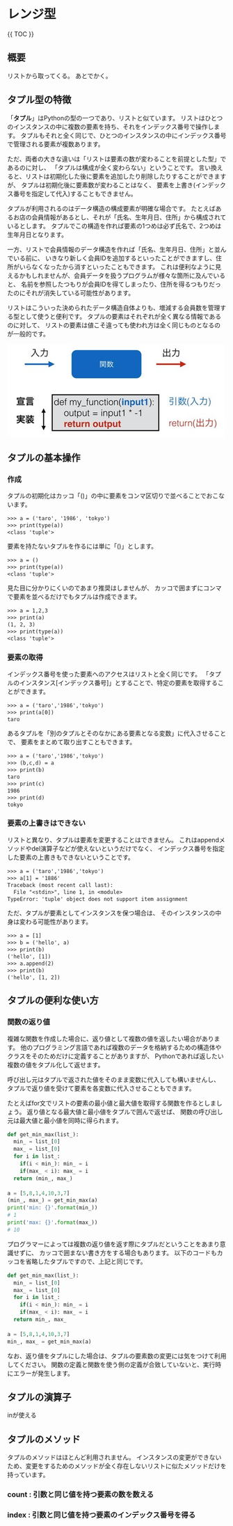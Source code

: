 # レンジ型

{{ TOC }}

## 概要

リストから取ってくる。
あとでかく。


## タプル型の特徴

「**タプル**」はPythonの型の一つであり、リストと似ています。
リストはひとつのインスタンスの中に複数の要素を持ち、それをインデックス番号で操作します。
タプルもそれと全く同じで、ひとつのインスタンスの中にインデックス番号で管理される要素が複数あります。

ただ、両者の大きな違いは「リストは要素の数が変わることを前提とした型」であるのに対し、
「タプルは構成が全く変わらない」ということです。
言い換えると、リストは初期化した後に要素を追加したり削除したりすることができますが、
タプルは初期化後に要素数が変わることはなく、
要素を上書き(インデックス番号を指定して代入)することもできません。

タプルが利用されるのはデータ構造の構成要素が明確な場合です。
たとえばあるお店の会員情報があるとし、それが「氏名、生年月日、住所」から構成されているとします。
タプルでこの構造を作れば要素の1つめは必ず氏名で、2つめは生年月日となります。

一方、リストで会員情報のデータ構造を作れば「氏名、生年月日、住所」と並んでいる前に、
いきなり新しく会員IDを追加するといったことができますし、住所がいらなくなったから消すといったこともできます。
これは便利なように見えるかもしれませんが、会員データを扱うプログラムが様々な箇所に及んでいると、
名前を参照したつもりが会員IDを得てしまったり、住所を得るつもりだったのにそれが消失している可能性があります。

リストはこういった決められたデータ構造自体よりも、増減する会員数を管理する型として使うと便利です。
タプルの要素はそれぞれが全く異なる情報であるのに対して、
リストの要素は値こそ違っても使われ方は全く同じものとなるのが一般的です。

![image](./0070_image/01.jpg)

## タプルの基本操作

### 作成

タプルの初期化はカッコ「()」の中に要素をコンマ区切りで並べることでおこないます。

```text
>>> a = ('taro', '1986', 'tokyo')
>>> print(type(a))
<class 'tuple'>
```

要素を持たないタプルを作るには単に「()」とします。

```text
>>> a = ()
>>> print(type(a))
<class 'tuple'>
```

見た目に分かりにくいのであまり推奨はしませんが、
カッコで囲まずにコンマで要素を並べるだけでもタプルは作成できます。

```text
>>> a = 1,2,3
>>> print(a)
(1, 2, 3)
>>> print(type(a))
<class 'tuple'>
```


### 要素の取得

インデックス番号を使った要素へのアクセスはリストと全く同じです。
「タプルのインスタンス[インデックス番号]」とすることで、特定の要素を取得することができます。

```text
>>> a = ('taro','1986','tokyo')
>>> print(a[0])
taro
```

あるタプルを「別のタプルとそのなかにある要素となる変数」に代入させることで、
要素をまとめて取り出すこともできます。

```text
>>> a = ('taro','1986','tokyo')
>>> (b,c,d) = a
>>> print(b)
taro
>>> print(c)
1986
>>> print(d)
tokyo
```


### 要素の上書きはできない

リストと異なり、タプルは要素を変更することはできません。
これはappendメソッドやdel演算子などが使えないというだけでなく、
インデックス番号を指定した要素の上書きもできないということです。

```text
>>> a = ('taro','1986','tokyo')
>>> a[1] = '1886'
Traceback (most recent call last):
  File "<stdin>", line 1, in <module>
TypeError: 'tuple' object does not support item assignment
```

ただ、タプルが要素としてインスタンスを保つ場合は、
そのインスタンスの中身は変わる可能性があります。

```text
>>> a = [1]
>>> b = ('hello', a)
>>> print(b)
('hello', [1])
>>> a.append(2)
>>> print(b)
('hello', [1, 2])
```


## タプルの便利な使い方

### 関数の返り値

複雑な関数を作成した場合に、返り値として複数の値を返したい場合があります。
他のプログラミング言語であれば複数のデータを格納するための構造体やクラスをそのためだけに定義することがありますが、
Pythonであれば返したい複数の値をタプル化して返せます。

呼び出し元はタプルで返された値をそのまま変数に代入しても構いませんし、
タプルで返り値を受けて要素を各変数に代入させることもできます。

たとえばfor文でリストの要素の最小値と最大値を取得する関数を作るとしましょう。
返り値となる最大値と最小値をタプルで囲んで返せば、
関数の呼び出し元は最大値と最小値を同時に得られます。

```python
def get_min_max(list_):
  min_ = list_[0]
  max_ = list_[0]
  for i in list_:
    if(i < min_): min_ = i
    if(max_ < i): max_ = i
  return (min_, max_)

a = [5,8,1,4,10,3,7]
(min_, max_) = get_min_max(a)
print('min: {}'.format(min_))
# 1
print('max: {}'.format(max_))
# 10
```

プログラマーによっては複数の返り値を返す際にタプルだということをあまり意識せずに、
カッコで囲まない書き方をする場合もあります。
以下のコードもカッコを省略したタプルですので、上記と同じです。

```python
def get_min_max(list_):
  min_ = list_[0]
  max_ = list_[0]
  for i in list_:
    if(i < min_): min_ = i
    if(max_ < i): max_ = i
  return min_, max_

a = [5,8,1,4,10,3,7]
min_, max_ = get_min_max(a)
```

なお、返り値をタプルにした場合は、タプルの要素数の変更には気をつけて利用してください。
関数の定義と関数を使う側の定義が合致していないと、実行時にエラーが発生します。

## タプルの演算子

inが使える

## タプルのメソッド

タプルのメソッドはほとんど利用されません。
インスタンスの変更ができないため、変更をするためのメソッドが全く存在しないリストに似たメソッドだけを持っています。

### count : 引数と同じ値を持つ要素の数を数える

### index : 引数と同じ値を持つ要素のインデックス番号を得る
